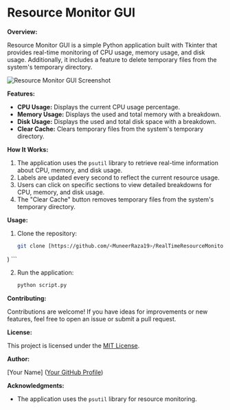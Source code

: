 # Resource Monitor GUI

**Overview:**

Resource Monitor GUI is a simple Python application built with Tkinter that provides real-time monitoring of CPU usage, memory usage, and disk usage. Additionally, it includes a feature to delete temporary files from the system's temporary directory.

![Resource Monitor GUI Screenshot](<screenshot-link>)

**Features:**

- **CPU Usage:** Displays the current CPU usage percentage.
- **Memory Usage:** Displays the used and total memory with a breakdown.
- **Disk Usage:** Displays the used and total disk space with a breakdown.
- **Clear Cache:** Clears temporary files from the system's temporary directory.

**How It Works:**

1. The application uses the `psutil` library to retrieve real-time information about CPU, memory, and disk usage.
2. Labels are updated every second to reflect the current resource usage.
3. Users can click on specific sections to view detailed breakdowns for CPU, memory, and disk usage.
4. The "Clear Cache" button removes temporary files from the system's temporary directory.

**Usage:**

1. Clone the repository:

    ```bash
    git clone [https://github.com/<MuneerRaza19>/RealTimeResourceMonitor.git](https://github.com/MuneerRaza19/RealTimeResourceMonitor.git#main
)
    ```

2. Run the application:

    ```bash
    python script.py
    ```

**Contributing:**

Contributions are welcome! If you have ideas for improvements or new features, feel free to open an issue or submit a pull request.

**License:**

This project is licensed under the [MIT License](LICENSE).

**Author:**

[Your Name] ([Your GitHub Profile](https://github.com/<your-username>))

**Acknowledgments:**

- The application uses the `psutil` library for resource monitoring.
